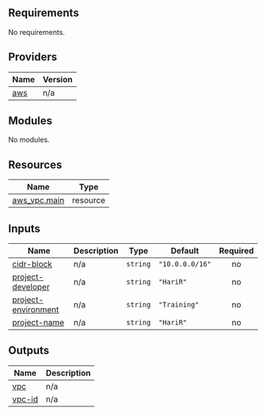 <!-- BEGIN_TF_DOCS -->
## Requirements

No requirements.

## Providers

| Name | Version |
|------|---------|
| <a name="provider_aws"></a> [aws](#provider\_aws) | n/a |

## Modules

No modules.

## Resources

| Name | Type |
|------|------|
| [aws_vpc.main](https://registry.terraform.io/providers/hashicorp/aws/latest/docs/resources/vpc) | resource |

## Inputs

| Name | Description | Type | Default | Required |
|------|-------------|------|---------|:--------:|
| <a name="input_cidr-block"></a> [cidr-block](#input\_cidr-block) | n/a | `string` | `"10.0.0.0/16"` | no |
| <a name="input_project-developer"></a> [project-developer](#input\_project-developer) | n/a | `string` | `"HariR"` | no |
| <a name="input_project-environment"></a> [project-environment](#input\_project-environment) | n/a | `string` | `"Training"` | no |
| <a name="input_project-name"></a> [project-name](#input\_project-name) | n/a | `string` | `"HariR"` | no |

## Outputs

| Name | Description |
|------|-------------|
| <a name="output_vpc"></a> [vpc](#output\_vpc) | n/a |
| <a name="output_vpc-id"></a> [vpc-id](#output\_vpc-id) | n/a |
<!-- END_TF_DOCS -->